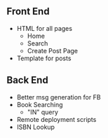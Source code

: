 Front End
---------
  - HTML for all pages
    - Home
    - Search
    - Create Post Page
  - Template for posts

Back End
--------
  - Better msg generation for FB
  - Book Searching
    - "IN" query
  - Remote deployment scripts
  - ISBN Lookup
